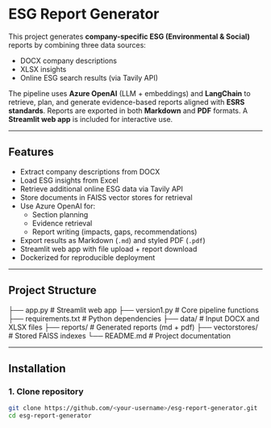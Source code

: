 # ESG Report Generator

This project generates **company-specific ESG (Environmental & Social)** reports by combining three data sources:  
- DOCX company descriptions  
- XLSX insights  
- Online ESG search results (via Tavily API)  

The pipeline uses **Azure OpenAI** (LLM + embeddings) and **LangChain** to retrieve, plan, and generate evidence-based reports aligned with **ESRS standards**. Reports are exported in both **Markdown** and **PDF** formats. A **Streamlit web app** is included for interactive use.

---

## Features

- Extract company descriptions from DOCX  
- Load ESG insights from Excel  
- Retrieve additional online ESG data via Tavily API  
- Store documents in FAISS vector stores for retrieval  
- Use Azure OpenAI for:  
  - Section planning  
  - Evidence retrieval  
  - Report writing (impacts, gaps, recommendations)  
- Export results as Markdown (`.md`) and styled PDF (`.pdf`)  
- Streamlit web app with file upload + report download  
- Dockerized for reproducible deployment  

---

## Project Structure

├── app.py                 # Streamlit web app
├── version1.py            # Core pipeline functions
├── requirements.txt       # Python dependencies
├── data/                  # Input DOCX and XLSX files
├── reports/               # Generated reports (md + pdf)
├── vectorstores/          # Stored FAISS indexes
└── README.md              # Project documentation



---

## Installation

### 1. Clone repository
```bash
git clone https://github.com/<your-username>/esg-report-generator.git
cd esg-report-generator
